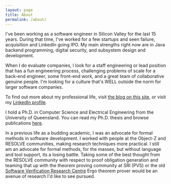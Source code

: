```yaml
---
layout: page
title: About
permalink: /about/
---
```


I've been working as a software engineer in Silicon Valley for the last 15 years. During that time, I've worked for a few startups and seen failure, acquisition and LinkedIn going IPO. My main strengths right now are in Java backend programming, digital security, and subsystem design and development.

When I do evaluate companies, I look for a staff engineering or lead position that has a fun engineering process, challenging problems of scale for a back-end engineer, some front-end work, and a great team of collaborative genuine people. I'm looking for a culture that's WELL outside the norm for larger software companies.

To find out more about my professional life, visit [the blog on this site]({{site.url}}), or visit my [LinkedIn profile][linkedin-profile].

I hold a Ph.D. in Computer Science and Electrical Engineering from the University of Queensland. You can read my Ph.D. thesis and browse publications [here][my-publications].

In a previous life as a budding academic, I was an advocate for formal methods in software development. I worked with people at the Object-Z and RESOLVE communities, making research techniques more practical. I still am an advocate for formal methods, for the masses, but without language and tool support, its a losing battle.  Taking some of the best thought from the RESOLVE community with respect to proof obligation generation and teaming that up with the theorem proving community at SRI (PVS) or the old [Software Verification Research Centre][svrc-home] Ergo theorem prover would be an avenue of research I'd like to see pursued.

[linkedin-profile]: https://linkedin.com/in/satkinson
[svrc-home]: http://www.itee.uq.edu.au/research 
[my-publications]: {{site.url}}/pubs/index.html
